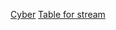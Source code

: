[Cyber](https://oleksandr58.github.io/Cyber/docs/index.html)
[Table for stream](https://oleksandr58.github.io/Cyber/docs/table/index.html)
